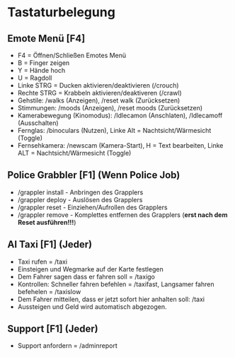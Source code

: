 # Tastaturbelegung

## Emote Menü [F4]
- F4 = Öffnen/Schließen Emotes Menü
- B = Finger zeigen
- Y = Hände hoch
- U = Ragdoll
- Linke STRG = Ducken aktivieren/deaktivieren    (/crouch)
- Rechte STRG = Krabbeln aktivieren/deaktiveren  (/crawl)
- Gehstile: /walks (Anzeigen), /reset walk (Zurücksetzen)
- Stimmungen: /moods (Anzeigen), /reset moods (Zurücksetzen)
- Kamerabewegung (Kinomodus): /Idlecamon (Anschlaten), /Idlecamoff (Ausschalten)
- Fernglas: /binoculars (Nutzen), Linke Alt = Nachtsicht/Wärmesicht (Toggle)
- Fernsehkamera: /newscam (Kamera-Start), H = Text bearbeiten, Linke ALT = Nachtsicht/Wärmesicht (Toggle)

## Police Grabbler [F1] (Wenn Police Job)
- /grappler install - Anbringen des Grapplers
- /grappler deploy - Auslösen des Grapplers
- /grappler reset - Einziehen/Aufrollen des Grapplers
- /grappler remove - Komplettes entfernen des Grapplers (__**erst nach dem Reset ausführen!!!**__)

## AI Taxi [F1] (Jeder)
- Taxi rufen = /taxi
- Einsteigen und Wegmarke auf der Karte festlegen
- Dem Fahrer sagen dass er fahren soll = /taxigo
- Kontrollen: Schneller fahren befehlen = /taxifast, Langsamer fahren befehelen = /taxislow
- Dem Fahrer mitteilen, dass er jetzt sofort hier anhalten soll: /taxi
- Aussteigen und Geld wird automatisch abgezogen.

## Support [F1] (Jeder)
- Support anfordern = /adminreport